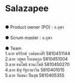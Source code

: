 # Salazapee

<br>●	Product owner (PO) : อ.อุษา</br>
<br>●	Scrum master : อ.อุษา</br>
<br>●	Team </br>
1.นาย หริรักษ์ วงศ์มหาศิริ 5810451144</br>
2.นาย วสุพล โกเมนกุล 5810451004</br>
3.นาย ธนโชติ ชวนะโชติ 5810450270</br>
4.นาย ธัญ รัฐถานาวิน 5810401015</br>
5.นาย วันชนะ  ปิ่นสุข 5810405355</br>

